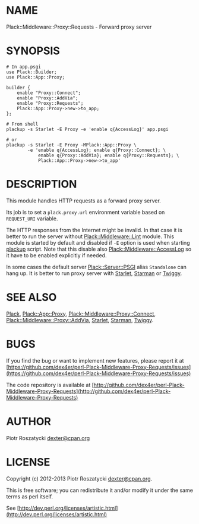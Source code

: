 # NAME

Plack::Middleware::Proxy::Requests - Forward proxy server

# SYNOPSIS

    # In app.psgi
    use Plack::Builder;
    use Plack::App::Proxy;

    builder {
        enable "Proxy::Connect";
        enable "Proxy::AddVia";
        enable "Proxy::Requests";
        Plack::App::Proxy->new->to_app;
    };

    # From shell
    plackup -s Starlet -E Proxy -e 'enable q{AccessLog}' app.psgi

    # or
    plackup -s Starlet -E Proxy -MPlack::App::Proxy \
            -e 'enable q{AccessLog}; enable q{Proxy::Connect}; \
                enable q{Proxy::AddVia}; enable q{Proxy::Requests}; \
                Plack::App::Proxy->new->to_app'

# DESCRIPTION

This module handles HTTP requests as a forward proxy server.

Its job is to set a `plack.proxy.url` environment variable based on
`REQUEST_URI` variable.

The HTTP responses from the Internet might be invalid. In that case it is
better to run the server without [Plack::Middleware::Lint](http://search.cpan.org/perldoc?Plack::Middleware::Lint) module. This
module is started by default and disabled if `-E` option is used when
starting [plackup](http://search.cpan.org/perldoc?plackup) script. Note that this disable also
[Plack::Middleware::AccessLog](http://search.cpan.org/perldoc?Plack::Middleware::AccessLog) so it have to be enabled explicitly if needed.

In some cases the default server [Plack::Server::PSGI](http://search.cpan.org/perldoc?Plack::Server::PSGI) alias `Standalone`
can hang up. It is better to run proxy server with [Starlet](http://search.cpan.org/perldoc?Starlet), [Starman](http://search.cpan.org/perldoc?Starman)
or [Twiggy](http://search.cpan.org/perldoc?Twiggy).

# SEE ALSO

[Plack](http://search.cpan.org/perldoc?Plack), [Plack::App::Proxy](http://search.cpan.org/perldoc?Plack::App::Proxy), [Plack::Middleware::Proxy::Connect](http://search.cpan.org/perldoc?Plack::Middleware::Proxy::Connect),
[Plack::Middleware::Proxy::AddVia](http://search.cpan.org/perldoc?Plack::Middleware::Proxy::AddVia), [Starlet](http://search.cpan.org/perldoc?Starlet), [Starman](http://search.cpan.org/perldoc?Starman), [Twiggy](http://search.cpan.org/perldoc?Twiggy).

# BUGS

If you find the bug or want to implement new features, please report it at
[https://github.com/dex4er/perl-Plack-Middleware-Proxy-Requests/issues](https://github.com/dex4er/perl-Plack-Middleware-Proxy-Requests/issues)

The code repository is available at
[http://github.com/dex4er/perl-Plack-Middleware-Proxy-Requests](http://github.com/dex4er/perl-Plack-Middleware-Proxy-Requests)

# AUTHOR

Piotr Roszatycki <dexter@cpan.org>

# LICENSE

Copyright (c) 2012-2013 Piotr Roszatycki <dexter@cpan.org>.

This is free software; you can redistribute it and/or modify it under
the same terms as perl itself.

See [http://dev.perl.org/licenses/artistic.html](http://dev.perl.org/licenses/artistic.html)
